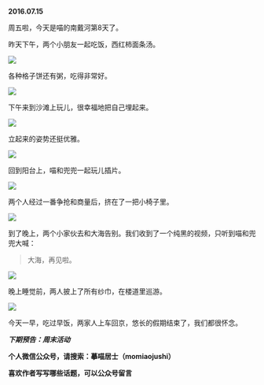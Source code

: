 
          
            
**2016.07.15**

周五啦，今天是喵的南戴河第8天了。

昨天下午，两个小朋友一起吃饭，西红柿面条汤。




![](img/51001-7fa43fd21e783886.jpg)




各种格子饼还有粥，吃得非常好。




![](img/51001-b6806a5091a2379d.jpg)




下午来到沙滩上玩儿，很幸福地把自己埋起来。




![](img/51001-a9ee390e3cc4cae6.jpg)




立起来的姿势还挺优雅。




![](img/51001-88dda3fbffba3dc5.jpg)




回到阳台上，喵和兜兜一起玩儿插片。




![](img/51001-75cb04f47ab0ab31.jpg)




两个人经过一番争抢和商量后，挤在了一把小椅子里。




![](img/51001-d7253e91bd06fea6.jpg)




到了晚上，两个小家伙去和大海告别。我们收到了一个纯黑的视频，只听到喵和兜兜大喊：
>大海，再见啦。





![](img/51001-0f67dcd1b8beba01.jpg)




晚上睡觉前，两人披上了所有纱巾，在楼道里巡游。




![](img/51001-fa3c26d5da78a756.jpg)




今天一早，吃过早饭，两家人上车回京，悠长的假期结束了，我们都很怀念。


***下期预告：周末活动***


**个人微信公众号，请搜索：摹喵居士（momiaojushi）**

**喜欢作者写写哪些话题，可以公众号留言**

          
        